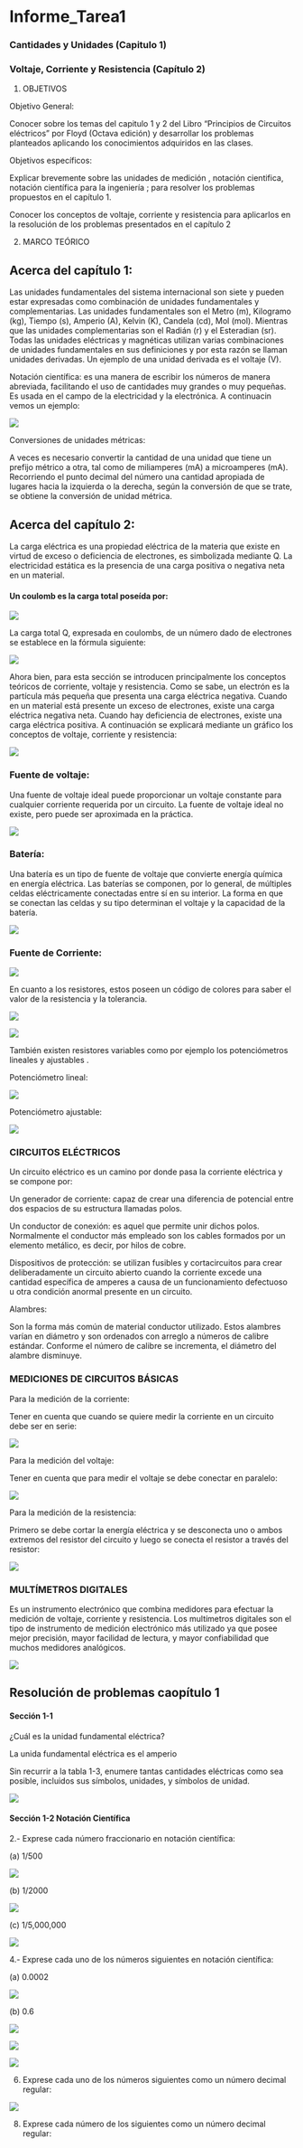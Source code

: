 # Informe_Tarea1
### Cantidades y Unidades (Capitulo 1) 
### Voltaje, Corriente y Resistencia (Capítulo 2)

1. OBJETIVOS

Objetivo General:

Conocer sobre los temas del capitulo 1 y 2 del Libro “Principios de Circuitos eléctricos” por Floyd (Octava edición) y desarrollar los problemas planteados aplicando los conocimientos adquiridos en las clases.

Objetivos específicos:

Explicar brevemente sobre  las unidades de medición , notación cientifica, notación científica para la ingeniería  ; para resolver los problemas propuestos en el capítulo 1.        

Conocer los conceptos de voltaje, corriente y resistencia para aplicarlos en la resolución de los problemas presentados en el capítulo 2

2. MARCO TEÓRICO

## Acerca del capítulo 1:

Las unidades fundamentales del sistema internacional son siete y pueden estar expresadas como combinación de unidades fundamentales y complementarias.
Las unidades fundamentales son el Metro (m), Kilogramo (kg), Tiempo (s), Amperio (A), Kelvin (K), Candela (cd), Mol (mol). Mientras que las unidades complementarias son el Radián (r) y el Esteradian (sr).
Todas las unidades eléctricas y magnéticas utilizan varias combinaciones de unidades fundamentales  en sus definiciones y por esta razón se llaman  unidades derivadas. Un ejemplo de una unidad derivada es el voltaje (V).

Notación científica: 
es una manera de escribir los números de manera abreviada, facilitando el uso de cantidades muy grandes o muy pequeñas. Es usada en el campo de la electricidad y la electrónica. A continuacin vemos un ejemplo:

![](https://github.com/NormaCalvopina/Informe_Tarea1/blob/main/Fotos/Captura%20de%20pantalla%202022-05-16%20153928%20(2).png)

Conversiones de unidades métricas:

A veces es necesario convertir la cantidad de una unidad que tiene un prefijo métrico a otra, tal como de miliamperes (mA) a microamperes (mA). Recorriendo el punto decimal del número una cantidad apropiada de lugares hacia la izquierda o la derecha, según la conversión de que se trate, se obtiene la conversión de unidad métrica. 

## Acerca  del capítulo 2:

La carga eléctrica es una propiedad eléctrica de la materia que existe en virtud de exceso o deficiencia de electrones, es simbolizada mediante Q. 
La electricidad estática es la presencia de una carga positiva o negativa neta en un material. 

#### Un coulomb es la carga total poseída por:

![](https://github.com/NormaCalvopina/Informe_Tarea1/blob/main/Fotos/Captura%20de%20pantalla%202022-05-16%20193457.png)

La carga total Q, expresada en coulombs, de un número dado de electrones se establece en la fórmula siguiente:

![](https://github.com/NormaCalvopina/Informe_Tarea1/blob/main/Fotos/Captura%20de%20pantalla%202022-05-16%20193927.png)

Ahora bien, para esta sección se introducen principalmente los conceptos teóricos de corriente, voltaje y resistencia.
Como se sabe, un electrón es la partícula más pequeña que presenta una carga eléctrica negativa. Cuando en un material está presente un exceso de electrones, existe una carga eléctrica negativa neta. Cuando hay deficiencia de electrones, existe una carga eléctrica positiva.
A continuación se explicará mediante un gráfico los conceptos de  voltaje, corriente y resistencia:

![](https://github.com/NormaCalvopina/Informe_Tarea1/blob/main/Fotos/Captura%20de%20pantalla%202022-05-16%20165545.png)

### Fuente de voltaje:

Una fuente de voltaje ideal puede proporcionar un voltaje constante para cualquier corriente requerida por un circuito. La fuente de voltaje ideal no existe, pero puede ser aproximada en la práctica. 

![](https://github.com/NormaCalvopina/Informe_Tarea1/blob/main/Fotos/Captura%20de%20pantalla%202022-05-16%20190808.png)

### Batería: 

Una batería es un tipo de fuente de voltaje que convierte energía química en energía eléctrica. Las baterías se componen, por lo general, de múltiples celdas eléctricamente conectadas entre sí en su interior. La forma en que se conectan las celdas y su tipo determinan el voltaje y la capacidad de la batería. 

![](https://github.com/NormaCalvopina/Informe_Tarea1/blob/main/Fotos/Captura%20de%20pantalla%202022-05-16%20184913.png)

### Fuente  de Corriente:

![](https://github.com/NormaCalvopina/Informe_Tarea1/blob/main/Fotos/Captura%20de%20pantalla%202022-05-16%20171348.png)

En cuanto a los resistores, estos poseen un código de colores para saber el valor de la resistencia y la tolerancia. 

![](https://github.com/NormaCalvopina/Informe_Tarea1/blob/main/Fotos/Captura%20de%20pantalla%202022-05-16%20175854.png)

![](https://github.com/NormaCalvopina/Informe_Tarea1/blob/main/Fotos/Captura%20de%20pantalla%202022-05-16%20180307.png)

También existen resistores variables como por ejemplo los potenciómetros lineales y ajustables .

Potenciómetro lineal:

![](https://github.com/NormaCalvopina/Informe_Tarea1/blob/main/Fotos/Captura%20de%20pantalla%202022-05-16%20180532.png)

Potenciómetro ajustable:

![](https://github.com/NormaCalvopina/Informe_Tarea1/blob/main/Fotos/Captura%20de%20pantalla%202022-05-16%20180546.png)

### CIRCUITOS ELÉCTRICOS

Un circuito eléctrico es un camino por donde pasa la corriente eléctrica y se compone por:

Un generador de corriente: capaz de crear una diferencia de potencial entre dos espacios de su estructura llamadas polos.

Un conductor de conexión: es aquel que permite unir dichos polos. Normalmente el conductor más empleado son los cables formados por un elemento metálico, es decir, por hilos de cobre.

Dispositivos de protección: se utilizan fusibles y cortacircuitos para crear deliberadamente un circuito abierto cuando la corriente excede una cantidad específica de amperes a causa de un funcionamiento defectuoso u otra condición anormal presente en un circuito.

Alambres:

Son la forma más común de material conductor utilizado. Estos alambres varían en diámetro y son ordenados con arreglo a números de calibre estándar. Conforme el número de calibre se incrementa, el diámetro del alambre disminuye.

### MEDICIONES DE CIRCUITOS BÁSICAS

Para la medición de la corriente:

Tener  en cuenta que cuando se quiere medir la corriente en un circuito debe ser en serie:

![](https://github.com/NormaCalvopina/Informe_Tarea1/blob/main/Fotos/Captura%20de%20pantalla%202022-05-16%20182322.png)

Para la medición del voltaje:

Tener en cuenta que para medir el voltaje se debe conectar en paralelo:

![](https://github.com/NormaCalvopina/Informe_Tarea1/blob/main/Fotos/Captura%20de%20pantalla%202022-05-16%20183317.png)

Para la medición de la resistencia:

Primero se debe cortar la energía eléctrica y se desconecta uno o ambos extremos del resistor del circuito  y luego se conecta el resistor  a través del resistor:

![](https://github.com/NormaCalvopina/Informe_Tarea1/blob/main/Fotos/Captura%20de%20pantalla%202022-05-16%20184004.png)

### MULTÍMETROS DIGITALES

Es un instrumento electrónico que combina medidores para efectuar la medición de voltaje, corriente y resistencia. Los multímetros digitales son el tipo de instrumento de medición electrónico más utilizado ya que posee mejor precisión, mayor facilidad de lectura, y mayor confiabilidad que muchos medidores analógicos.

![](https://github.com/NormaCalvopina/Informe_Tarea1/blob/main/Fotos/Captura%20de%20pantalla%202022-05-16%20184621.png)

## Resolución de problemas caopítulo 1

#### Sección 1-1

¿Cuál es la unidad fundamental eléctrica?

La unida fundamental eléctrica es el amperio

Sin recurrir a la tabla 1-3, enumere tantas cantidades eléctricas como sea posible, incluidos sus símbolos, unidades, y símbolos de unidad.

![](https://github.com/NormaCalvopina/Informe_Tarea1/blob/main/Fotos/Captura%20de%20pantalla%202022-05-16%20200049.png)

#### Sección 1-2 Notación Científica

2.- Exprese cada número fraccionario en notación científica:

(a) 1/500 

![](https://github.com/NormaCalvopina/Informe_Tarea1/blob/main/Fotos/Captura%20de%20pantalla%202022-05-16%20200312.png)

(b) 1/2000 

![](https://github.com/NormaCalvopina/Informe_Tarea1/blob/main/Fotos/Captura%20de%20pantalla%202022-05-16%20200417.png)

(c) 1/5,000,000

![](https://github.com/NormaCalvopina/Informe_Tarea1/blob/main/Fotos/Captura%20de%20pantalla%202022-05-16%20200431.png)

4.- Exprese cada uno de los números siguientes en notación científica:

(a) 0.0002

![](https://github.com/NormaCalvopina/Informe_Tarea1/blob/main/Fotos/Captura%20de%20pantalla%202022-05-16%20200718.png)

(b) 0.6

![](https://github.com/NormaCalvopina/Informe_Tarea1/blob/main/Fotos/Captura%20de%20pantalla%202022-05-16%20201558.png)

![](https://github.com/NormaCalvopina/Informe_Tarea1/blob/main/Fotos/Captura%20de%20pantalla%202022-05-16%20201624.png)

![](https://github.com/NormaCalvopina/Informe_Tarea1/blob/main/Fotos/Captura%20de%20pantalla%202022-05-16%20201639.png)

6. Exprese cada uno de los números siguientes como un número decimal regular:

![](https://github.com/NormaCalvopina/Informe_Tarea1/blob/main/Fotos/Captura%20de%20pantalla%202022-05-16%20202050.png)

8. Exprese cada número de los siguientes como un número decimal regular:

